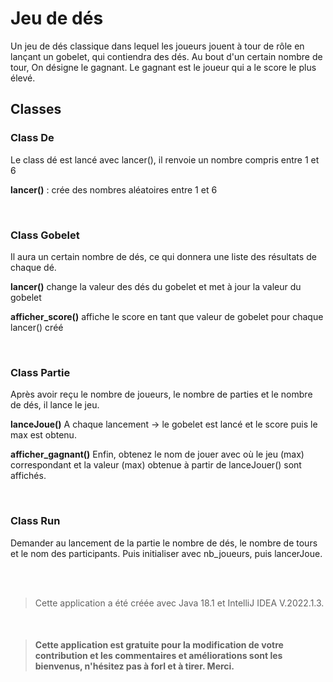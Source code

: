 # Jeu de dés

Un jeu de dés classique dans lequel les joueurs jouent à tour de rôle en lançant un gobelet, qui contiendra des dés. Au bout d'un certain nombre de tour, On désigne le gagnant.
Le gagnant est le joueur qui a le score le plus élevé.

## Classes
### Class De
Le class dé est lancé avec lancer(), il renvoie un nombre compris entre 1 et 6

**lancer()** : crée des nombres aléatoires entre 1 et 6

<br>

### Class Gobelet
Il aura un certain nombre de dés, ce qui donnera une liste des résultats de chaque dé.

**lancer()**   change la valeur des dés du gobelet et met à jour la valeur du gobelet

**afficher_score()**  affiche le score en tant que valeur de gobelet pour chaque lancer() créé

<br>

### Class Partie
Après avoir reçu le nombre de joueurs, le nombre de parties et le nombre de dés, il lance le jeu.

**lanceJoue()** A chaque lancement -> le gobelet est lancé et le score puis le max est obtenu.

**afficher_gagnant()**  Enfin, obtenez le nom de jouer avec où le jeu (max) correspondant  et la valeur (max) obtenue à partir de lanceJouer() sont affichés.

<br>

### Class Run
Demander au lancement de la partie le nombre de dés,  le nombre de tours et  le nom des participants.
Puis initialiser avec nb_joueurs, puis lancerJoue.

<br><br>
> Cette application a été créée avec Java 18.1 et IntelliJ IDEA V.2022.1.3.
<br>

> #### Cette application est gratuite pour la modification de votre contribution et les commentaires et améliorations sont les bienvenus, n'hésitez pas à forl et à tirer. Merci.



 


